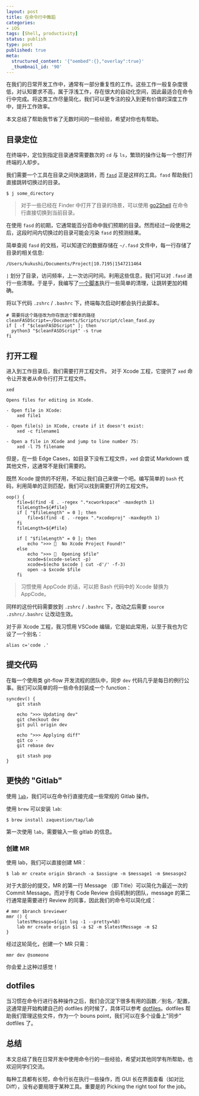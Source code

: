 ```yaml
---
layout: post
title: 在命令行中舞蹈
categories:
- iOS
tags: [Shell, productivity]
status: publish
type: post
published: true
meta:
  structured_content: '{"oembed":{},"overlay":true}'
  _thumbnail_id: '90'
---
```


在我们的日常开发工作中，通常有一部分重复性的工作。这些工作一般复杂度很低，对认知要求不高，属于浮浅工作，存在很大的自动化空间，因此最适合在命令行中完成。将这类工作尽量简化，我们可以更专注的投入到更有价值的深度工作中，提升工作效率。

本文总结了帮助我节省了无数时间的一些经验，希望对你也有帮助。

## 目录定位

在终端中，定位到指定目录通常需要数次的 `cd` 与 `ls`，繁琐的操作让每一个想打开终端的人却步。

我们需要一个工具在目录之间快速跳转，而 [`fasd`](https://github.com/clvv/fasd) 正是这样的工具。`fasd` 帮助我们直接跳转切换过的目录。

```shell
$ j some_directory
```

> 对于一些已经在 Finder 中打开了目录的场景，可以使用 [go2Shell](https://zipzapmac.com/Go2Shell) 在命令行直接切换到当前目录。

在使用 `fasd` 的初期，它通常能百分百命中我们预期的目录。然而经过一段使用之后，这段时间内切换过的目录可能会污染 `fasd` 的预测结果。

简单查阅 `fasd` 的文档，可以知道它的数据存储在 `~/.fasd` 文件中，每一行存储了目录的相关信息:

```shell
/Users/kukushi/Documents/Project|10.7195|1547211464
```

`|` 划分了目录，访问频率，上一次访问时间。利用这些信息，我们可以对 `.fasd` 进行一些清理。于是乎，我编写了[一个脚本](https://gist.github.com/kukushi/d1223b1a021addce3cd2a2a3cab6d726)执行一些简单的清理，让跳转更加的精确。

将以下代码 `.zshrc`  / `.bashrc` 下，终端每次启动时都会执行此脚本。

```shell
# 需要将这个路径改为你存放这个脚本的路径
cleanFASDScript=~/Documents/Scripts/script/clean_fasd.py
if [ -f "$cleanFASDScript" ]; then
  python3 "$cleanFASDScript" -s true
fi
```

## 打开工程

进入到工作目录后，我们需要打开工程文件。
对于 Xcode 工程，它提供了 `xed` 命令让开发者从命令行打开工程文件。

```
xed

Opens files for editing in XCode.

- Open file in XCode:
    xed file1

- Open file(s) in XCode, create if it doesn't exist:
    xed -c filename1

- Open a file in XCode and jump to line number 75:
    xed -l 75 filename
```

但是，在一些 Edge Cases，如目录下没有工程文件，`xed` 会尝试 Markdown 或其他文件，这通常不是我们需要的。

既然 Xcode 提供的不好用，不如让我们自己来做一个吧。编写简单的 `bash` 代码，利用简单的正则匹配，我们可以找到需要打开的工程文件。

```shell
oop() {
    file=$(find -E . -regex ".*xcworkspace" -maxdepth 1)
    fileLength=${#file}
    if [ "$fileLength" = 0 ]; then
        file=$(find -E . -regex ".*xcodeproj" -maxdepth 1)
    fi
    fileLength=${#file}

    if [ "$fileLength" = 0 ]; then
        echo ">>> 🤔  No Xcode Project Found!"
    else
        echo ">>> 💪  Opening $file"
        xcode=$(xcode-select -p)
        xcode=$(echo $xcode | cut -d'/' -f-3)
        open -a $xcode $file
    fi
```

> 习惯使用 AppCode 的话，可以把 Bash 代码中的 Xcode 替换为 AppCode。

同样的这份代码需要放到 `.zshrc`  / `.bashrc` 下，改动之后需要 `source .zshrc/.bashrc` 让改动生效。

对于非 Xcode 工程，我习惯用 VSCode 编辑，它是如此常用，以至于我也为它设了一个别名：

```shell
alias c='code .'
```

## 提交代码

在每一个使用类 git-flow 开发流程的团队中，同步 `dev` 代码几乎是每日的例行公事。我们可以简单的将一些命令封装成一个 function：

```shell
syncdev() {
    git stash

    echo ">>> Updating dev"
    git checkout dev
    git pull origin dev

    echo ">>> Applying diff"
    git co -
    git rebase dev

    git stash pop
}
```

## 更快的 "Gitlab"

使用 [`lab`](https://github.com/zaquestion/lab)，我们可以在命令行直接完成一些常规的 Gitlab 操作。

使用 `brew` 可以安装 `lab`:

```shell
$ brew install zaquestion/tap/lab
```

第一次使用 `lab`，需要输入一些 gitlab 的信息。

### 创建 MR

使用 lab，我们可以直接创建 MR：

```shell
$ lab mr create origin $branch -a $assigne -m $message1 -m $mesasge2
```

对于大部分的提交，MR 的第一行 Message （即 Title）可以简化为最近一次的 Commit Message。而对于有 Code Review 合码机制的团队，message 的第二行通常是需要进行 Review 的同事，因此我们的命令可以简化成：

```shell
# mmr $branch $reviewer
mmr () {
    latestMessage=$(git log -1 --pretty=%B)
    lab mr create origin $1 -a $2 -m $latestMessage -m $2
}
```

经过这轮简化，创建一个 MR 只需：

```shell
mmr dev @someone
```

你会爱上这种过感觉！

## dotfiles

当习惯在命令行进行各种操作之后，我们会沉淀下很多有用的函数／别名／配置，这通常是开始构建自己的 dotfiles 的时候了，具体可以参考  [dotfiles](https://github.com/mathiasbynens/dotfiles)。dotfiles 帮助我们管理这些文件，作为一个 bouns point，我们可以在多个设备上"同步" dotfiles 了。

## 总结

本文总结了我在日常开发中使用命令行的一些经验，希望对其他同学有所帮助，也欢迎同学们交流。

每种工具都有长短，命令行长在执行一些操作，而 GUI 长在界面查看（如对比 Diff），没有必要局限于某种工具。重要是的 Picking the right tool for the job。